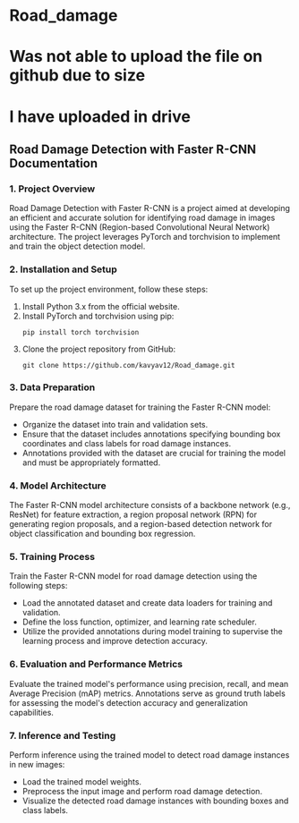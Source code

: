 # Road_damage
# Was not able to upload the file on github due to size
# I have uploaded in drive

## Road Damage Detection with Faster R-CNN Documentation

### 1. Project Overview
Road Damage Detection with Faster R-CNN is a project aimed at developing an efficient and accurate solution for identifying road damage in images using the Faster R-CNN (Region-based Convolutional Neural Network) architecture. The project leverages PyTorch and torchvision to implement and train the object detection model.

### 2. Installation and Setup
To set up the project environment, follow these steps:
1. Install Python 3.x from the official website.
2. Install PyTorch and torchvision using pip:
   ```
   pip install torch torchvision
   ```
3. Clone the project repository from GitHub:
   ```
   git clone https://github.com/kavyav12/Road_damage.git
   ```


### 3. Data Preparation
Prepare the road damage dataset for training the Faster R-CNN model:
- Organize the dataset into train and validation sets.
- Ensure that the dataset includes annotations specifying bounding box coordinates and class labels for road damage instances.
- Annotations provided with the dataset are crucial for training the model and must be appropriately formatted.

### 4. Model Architecture
The Faster R-CNN model architecture consists of a backbone network (e.g., ResNet) for feature extraction, a region proposal network (RPN) for generating region proposals, and a region-based detection network for object classification and bounding box regression.

### 5. Training Process
Train the Faster R-CNN model for road damage detection using the following steps:
- Load the annotated dataset and create data loaders for training and validation.
- Define the loss function, optimizer, and learning rate scheduler.
- Utilize the provided annotations during model training to supervise the learning process and improve detection accuracy.

### 6. Evaluation and Performance Metrics
Evaluate the trained model's performance using precision, recall, and mean Average Precision (mAP) metrics. Annotations serve as ground truth labels for assessing the model's detection accuracy and generalization capabilities.

### 7. Inference and Testing
Perform inference using the trained model to detect road damage instances in new images:
- Load the trained model weights.
- Preprocess the input image and perform road damage detection.
- Visualize the detected road damage instances with bounding boxes and class labels.

